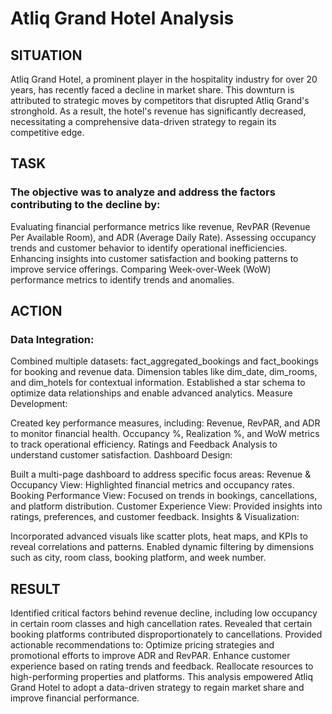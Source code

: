 # Atliq Grand Hotel Analysis
## SITUATION
Atliq Grand Hotel, a prominent player in the hospitality industry for over 20 years, has recently faced a decline in market share.
This downturn is attributed to strategic moves by competitors that disrupted Atliq Grand's stronghold. As a result, the hotel's 
revenue has significantly decreased, necessitating a comprehensive data-driven strategy to regain its competitive edge.

## TASK
### The objective was to analyze and address the factors contributing to the decline by:

Evaluating financial performance metrics like revenue, RevPAR (Revenue Per Available Room), and ADR (Average Daily Rate).
Assessing occupancy trends and customer behavior to identify operational inefficiencies.
Enhancing insights into customer satisfaction and booking patterns to improve service offerings.
Comparing Week-over-Week (WoW) performance metrics to identify trends and anomalies.

## ACTION
### Data Integration:

Combined multiple datasets:
fact_aggregated_bookings and fact_bookings for booking and revenue data.
Dimension tables like dim_date, dim_rooms, and dim_hotels for contextual information.
Established a star schema to optimize data relationships and enable advanced analytics.
Measure Development:

Created key performance measures, including:
Revenue, RevPAR, and ADR to monitor financial health.
Occupancy %, Realization %, and WoW metrics to track operational efficiency.
Ratings and Feedback Analysis to understand customer satisfaction.
Dashboard Design:

Built a multi-page dashboard to address specific focus areas:
Revenue & Occupancy View: Highlighted financial metrics and occupancy rates.
Booking Performance View: Focused on trends in bookings, cancellations, and platform distribution.
Customer Experience View: Provided insights into ratings, preferences, and customer feedback.
Insights & Visualization:

Incorporated advanced visuals like scatter plots, heat maps, and KPIs to reveal correlations and patterns.
Enabled dynamic filtering by dimensions such as city, room class, booking platform, and week number.

## RESULT
Identified critical factors behind revenue decline, including low occupancy in certain room classes and high cancellation rates.
Revealed that certain booking platforms contributed disproportionately to cancellations.
Provided actionable recommendations to:
Optimize pricing strategies and promotional efforts to improve ADR and RevPAR.
Enhance customer experience based on rating trends and feedback.
Reallocate resources to high-performing properties and platforms.
This analysis empowered Atliq Grand Hotel to adopt a data-driven strategy to regain market share and improve financial performance.
